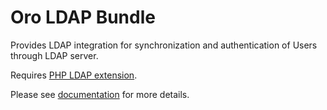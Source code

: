 # Oro LDAP Bundle

Provides LDAP integration for synchronization and authentication of Users
through LDAP server.

Requires [PHP LDAP extension](http://php.net/manual/en/book.ldap.php).

Please see [documentation](./Resources/doc/index.md) for more details.
